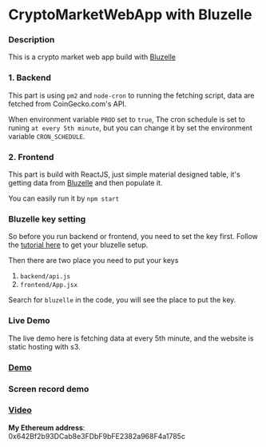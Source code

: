 # CryptoMarketWebApp with Bluzelle

### **Description**

This is a crypto market web app build with [Bluzelle](https://bluzelle.com/)

### **1. Backend**

This part is using `pm2` and `node-cron` to running the fetching script, data are fetched from CoinGecko.com's API.

When environment variable `PROD` set to `true`, The cron schedule is set to runing `at every 5th minute`, but you can change it by set the environment variable `CRON_SCHEDULE`.

### **2. Frontend**

This part is build with ReactJS, just simple material designed table, it's getting data from [Bluzelle](https://bluzelle.com/) and then populate it.

You can easily run it by `npm start`

### **Bluzelle key setting**

So before you run backend or frontend, you need to set the key first. Follow the [tutorial here](https://docs.bluzelle.com/bluzelle-js/quickstart) to get your bluzelle setup.

Then there are two place you need to put your keys

1. `backend/api.js`
2. `frontend/App.jsx`

Search for `bluzelle` in the code, you will see the place to put the key.

### **Live Demo**

The live demo here is fetching data at every 5th minute, and the website is static hosting with s3.

### [Demo](http://crypto-market-web-app.s3-website-ap-southeast-2.amazonaws.com)

### **Screen record demo**

### [Video](http://youtu.be/hhTt3DhvsB8?hd=1)

**My Ethereum address**: 0x642Bf2b93DCab8e3FDbF9bFE2382a968F4a1785c

